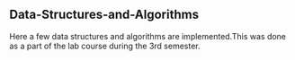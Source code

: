 ## Data-Structures-and-Algorithms
Here a few data structures and algorithms are implemented.This was done as a part of the lab course during the 3rd semester.
 
